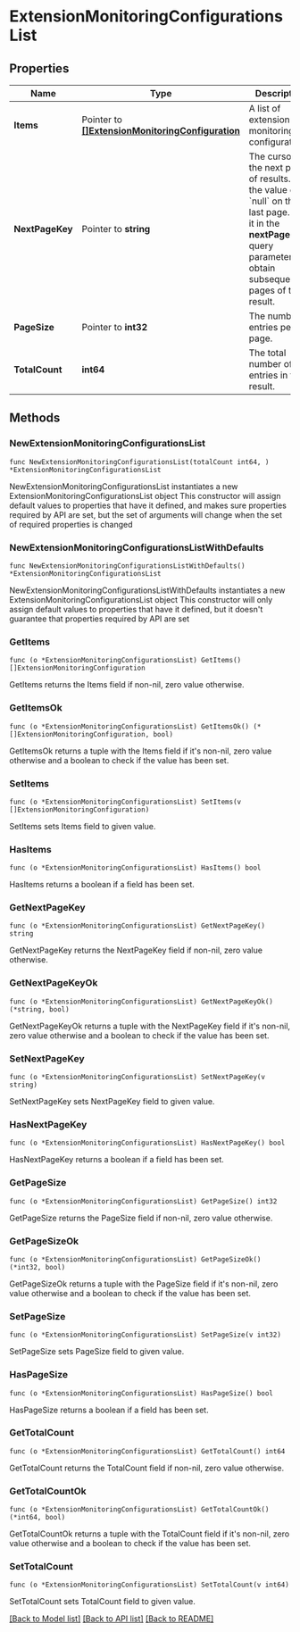 # ExtensionMonitoringConfigurationsList

## Properties

Name | Type | Description | Notes
------------ | ------------- | ------------- | -------------
**Items** | Pointer to [**[]ExtensionMonitoringConfiguration**](ExtensionMonitoringConfiguration.md) | A list of extension monitoring configurations. | [optional] 
**NextPageKey** | Pointer to **string** | The cursor for the next page of results. Has the value of &#x60;null&#x60; on the last page.   Use it in the **nextPageKey** query parameter to obtain subsequent pages of the result. | [optional] 
**PageSize** | Pointer to **int32** | The number of entries per page. | [optional] 
**TotalCount** | **int64** | The total number of entries in the result. | 

## Methods

### NewExtensionMonitoringConfigurationsList

`func NewExtensionMonitoringConfigurationsList(totalCount int64, ) *ExtensionMonitoringConfigurationsList`

NewExtensionMonitoringConfigurationsList instantiates a new ExtensionMonitoringConfigurationsList object
This constructor will assign default values to properties that have it defined,
and makes sure properties required by API are set, but the set of arguments
will change when the set of required properties is changed

### NewExtensionMonitoringConfigurationsListWithDefaults

`func NewExtensionMonitoringConfigurationsListWithDefaults() *ExtensionMonitoringConfigurationsList`

NewExtensionMonitoringConfigurationsListWithDefaults instantiates a new ExtensionMonitoringConfigurationsList object
This constructor will only assign default values to properties that have it defined,
but it doesn't guarantee that properties required by API are set

### GetItems

`func (o *ExtensionMonitoringConfigurationsList) GetItems() []ExtensionMonitoringConfiguration`

GetItems returns the Items field if non-nil, zero value otherwise.

### GetItemsOk

`func (o *ExtensionMonitoringConfigurationsList) GetItemsOk() (*[]ExtensionMonitoringConfiguration, bool)`

GetItemsOk returns a tuple with the Items field if it's non-nil, zero value otherwise
and a boolean to check if the value has been set.

### SetItems

`func (o *ExtensionMonitoringConfigurationsList) SetItems(v []ExtensionMonitoringConfiguration)`

SetItems sets Items field to given value.

### HasItems

`func (o *ExtensionMonitoringConfigurationsList) HasItems() bool`

HasItems returns a boolean if a field has been set.

### GetNextPageKey

`func (o *ExtensionMonitoringConfigurationsList) GetNextPageKey() string`

GetNextPageKey returns the NextPageKey field if non-nil, zero value otherwise.

### GetNextPageKeyOk

`func (o *ExtensionMonitoringConfigurationsList) GetNextPageKeyOk() (*string, bool)`

GetNextPageKeyOk returns a tuple with the NextPageKey field if it's non-nil, zero value otherwise
and a boolean to check if the value has been set.

### SetNextPageKey

`func (o *ExtensionMonitoringConfigurationsList) SetNextPageKey(v string)`

SetNextPageKey sets NextPageKey field to given value.

### HasNextPageKey

`func (o *ExtensionMonitoringConfigurationsList) HasNextPageKey() bool`

HasNextPageKey returns a boolean if a field has been set.

### GetPageSize

`func (o *ExtensionMonitoringConfigurationsList) GetPageSize() int32`

GetPageSize returns the PageSize field if non-nil, zero value otherwise.

### GetPageSizeOk

`func (o *ExtensionMonitoringConfigurationsList) GetPageSizeOk() (*int32, bool)`

GetPageSizeOk returns a tuple with the PageSize field if it's non-nil, zero value otherwise
and a boolean to check if the value has been set.

### SetPageSize

`func (o *ExtensionMonitoringConfigurationsList) SetPageSize(v int32)`

SetPageSize sets PageSize field to given value.

### HasPageSize

`func (o *ExtensionMonitoringConfigurationsList) HasPageSize() bool`

HasPageSize returns a boolean if a field has been set.

### GetTotalCount

`func (o *ExtensionMonitoringConfigurationsList) GetTotalCount() int64`

GetTotalCount returns the TotalCount field if non-nil, zero value otherwise.

### GetTotalCountOk

`func (o *ExtensionMonitoringConfigurationsList) GetTotalCountOk() (*int64, bool)`

GetTotalCountOk returns a tuple with the TotalCount field if it's non-nil, zero value otherwise
and a boolean to check if the value has been set.

### SetTotalCount

`func (o *ExtensionMonitoringConfigurationsList) SetTotalCount(v int64)`

SetTotalCount sets TotalCount field to given value.



[[Back to Model list]](../README.md#documentation-for-models) [[Back to API list]](../README.md#documentation-for-api-endpoints) [[Back to README]](../README.md)


